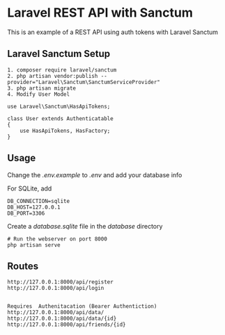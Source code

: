 # Laravel REST API with Sanctum

This is an example of a REST API using auth tokens with Laravel Sanctum

## Laravel Sanctum Setup
    1. composer require laravel/sanctum
    2. php artisan vendor:publish --provider="Laravel\Sanctum\SanctumServiceProvider"
    3. php artisan migrate
    4. Modify User Model

    use Laravel\Sanctum\HasApiTokens;
 
    class User extends Authenticatable
    {
        use HasApiTokens, HasFactory;
    }


## Usage

Change the *.env.example* to *.env* and add your database info

For SQLite, add
```
DB_CONNECTION=sqlite
DB_HOST=127.0.0.1
DB_PORT=3306
```

Create a _database.sqlite_ file in the _database_ directory

```
# Run the webserver on port 8000
php artisan serve
```

## Routes 

    http://127.0.0.1:8000/api/register
    http://127.0.0.1:8000/api/login


    Requires  Authenitacation (Bearer Authentiction)
    http://127.0.0.1:8000/api/data/
    http://127.0.0.1:8000/api/data/{id}
    http://127.0.0.1:8000/api/friends/{id}
```